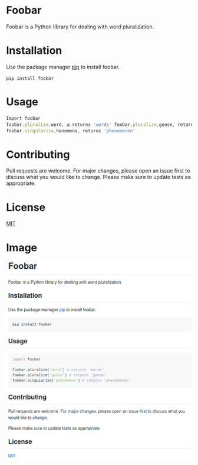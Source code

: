 # Foobar
Foobar is a Python library for dealing with word pluralization. 
# Installation 

Use the package manager [pip](https://github.com/AhmedFawzyMetwaly) to install foobar. 
```
pip install foobar
```
# Usage 
```javascript
Import foobar 
foobar.pluralize,word, a returns 'words' foobar.pluralize,goose, returns 'geese' 
foobar.singularize,henomena, returns 'phenomenon' 
```
# Contributing 
Pull requests are welcome. For major changes, please open an issue first to discuss what you would like to change. 
Please make sure to update tests as appropriate. 
# License 
[MIT](https://opensource.org/licenses/MIT)

# Image
![image](./139fdce0-83bb-4ce2-a174-bb66961926f7.jpeg)
